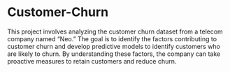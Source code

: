 # Customer-Churn
This project involves analyzing the customer churn dataset from a telecom company named “Neo.” The goal is to identify the factors contributing to customer churn and develop predictive models to identify customers who are likely to churn. By understanding these factors, the company can take proactive measures to retain customers and reduce churn.
